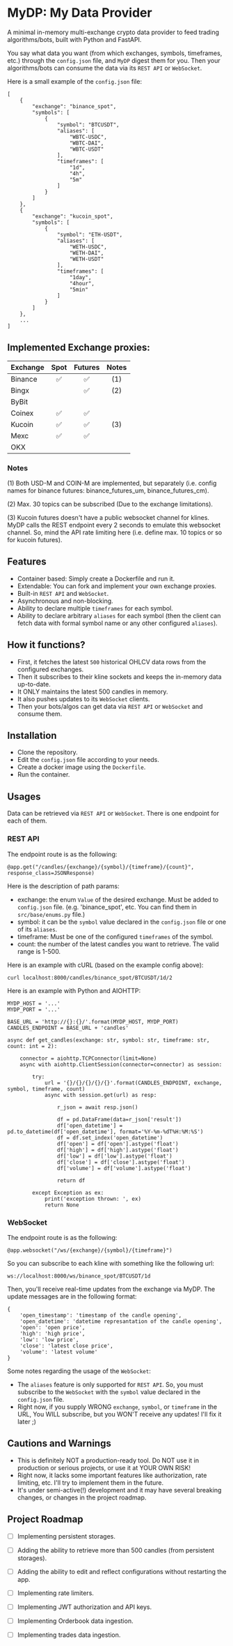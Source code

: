 
# MyDP: My Data Provider
A minimal in-memory multi-exchange crypto data provider to feed trading algorithms/bots, built with Python and FastAPI.

You say what data you want (from which exchanges, symbols, timeframes, etc.) through the `config.json` file, and `MyDP` digest them for you. Then your algorithms/bots can consume the data via its `REST API` or `WebSocket`.

Here is a small example of the `config.json` file:

	[
        {
            "exchange": "binance_spot",
            "symbols": [
                {
                    "symbol": "BTCUSDT",
                    "aliases": [
                        "WBTC-USDC",
                        "WBTC-DAI",
                        "WBTC-USDT"
                    ],
                    "timeframes": [
                        "1d",
                        "4h",
                        "5m"
                    ]
                }
            ]
        },
        {
            "exchange": "kucoin_spot",
            "symbols": [
                {
                    "symbol": "ETH-USDT",
                    "aliases": [
                        "WETH-USDC",
                        "WETH-DAI",
                        "WETH-USDT"
                    ],
                    "timeframes": [
                        "1day",
                        "4hour",
                        "5min"
                    ]
                }
            ]
        },
        ... 
    ]


## Implemented Exchange proxies:

| Exchange    | Spot | Futures | Notes |
| ----------- | :----------------: | :----------------: | :---------------: |
| Binance     | :white_check_mark: | :white_check_mark: | (1) |
| Bingx       |  | :white_check_mark: | (2) |
| ByBit       |  |  |  |
| Coinex      | :white_check_mark: | :white_check_mark: |  |
| Kucoin      | :white_check_mark: | :white_check_mark: | (3) |
| Mexc        | :white_check_mark: | :white_check_mark: |  |
| OKX         |  |  |  |

### Notes

(1) Both USD-M and COIN-M are implemented, but separately (i.e. config names for binance futures: binance_futures_um, binance_futures_cm).

(2) Max. 30 topics can be subscribed (Due to the exchange limitations).

(3) Kucoin futures doesn't have a public websocket channel for klines. MyDP calls the REST endpoint every 2 seconds to emulate this websocket channel. So, mind the API rate limiting here (i.e. define max. 10 topics or so for kucoin futures).

## Features

- Container based: Simply create a Dockerfile and run it.
- Extendable: You can fork and implement your own exchange proxies.
- Built-in `REST API` and `WebSocket`.
- Asynchronous and non-blocking.
- Ability to declare multiple `timeframes` for each symbol.
- Ability to declare arbitrary `aliases` for each symbol (then the client can fetch data with formal symbol name or any other configured `aliases`).

## How it functions?

- First, it fetches the latest `500` historical OHLCV data rows from the configured exchanges.
- Then it subscribes to their kline sockets and keeps the in-memory data up-to-date.
- It ONLY maintains the latest 500 candles in memory.
- It also pushes updates to its `WebSocket` clients.
- Then your bots/algos can get data via `REST API` or `WebSocket` and consume them.

## Installation

- Clone the repository.
- Edit the `config.json` file according to your needs.
- Create a docker image using the `Dockerfile`.
- Run the container.

## Usages

Data can be retrieved via `REST API` or `WebSocket`. There is one endpoint for each of them. 

### REST API

The endpoint route is as the following:

    @app.get("/candles/{exchange}/{symbol}/{timeframe}/{count}", response_class=JSONResponse)

Here is the description of path params:

- exchange: the enum `Value` of the desired exchange. Must be added to `config.json` file. (e.g. 'binance_spot', etc. You can find them in `src/base/enums.py` file.)
- symbol: it can be the `symbol` value declared in the `config.json` file or one of its `aliases`.
- timeframe: Must be one of the configured `timeframes` of the symbol.
- count: the number of the latest candles you want to retrieve. The valid range is 1-500.

Here is an example with cURL (based on the example config above):

    curl localhost:8000/candles/binance_spot/BTCUSDT/1d/2

Here is an example with Python and AIOHTTP:

    MYDP_HOST = '...'
    MYDP_PORT = '...'

    BASE_URL = 'http://{}:{}/'.format(MYDP_HOST, MYDP_PORT)
    CANDLES_ENDPOINT = BASE_URL + 'candles'

    async def get_candles(exchange: str, symbol: str, timeframe: str, count: int = 2):                 

        connector = aiohttp.TCPConnector(limit=None)
        async with aiohttp.ClientSession(connector=connector) as session:
        
            try:
                url = '{}/{}/{}/{}/{}'.format(CANDLES_ENDPOINT, exchange, symbol, timeframe, count)
                async with session.get(url) as resp:
                
                    r_json = await resp.json()     

                    df = pd.DataFrame(data=r_json['result'])                       
                    df['open_datetime'] = pd.to_datetime(df['open_datetime'], format='%Y-%m-%dT%H:%M:%S')
                    df = df.set_index('open_datetime')   
                    df['open'] = df['open'].astype('float')
                    df['high'] = df['high'].astype('float')
                    df['low'] = df['low'].astype('float')
                    df['close'] = df['close'].astype('float')
                    df['volume'] = df['volume'].astype('float')
                    
                    return df                     

            except Exception as ex:
                print('exception thrown: ', ex)
                return None
       

### WebSocket

The endpoint route is as the following:

    @app.websocket("/ws/{exchange}/{symbol}/{timeframe}")

So you can subscribe to each kline with something like the following url:

    ws://localhost:8000/ws/binance_spot/BTCUSDT/1d

Then, you'll receive real-time updates from the exchange via MyDP. The update messages are in the following format:

    {
        'open_timestamp': 'timestamp of the candle opening',
        'open_datetime': 'datetime represantation of the candle opening',
        'open': 'open price',
        'high': 'high price',
        'low': 'low price',
        'close': 'latest close price',
        'volume': 'latest volume'
    } 

Some notes regarding the usage of the `WebSocket`:

- The `aliases` feature is only supported for `REST API`. So, you must subscribe to the `WebSocket` with the `symbol` value declared in the `config.json` file.
- Right now, if you supply WRONG `exchange`, `symbol`, or `timeframe` in the URL, You WILL subscribe, but you WON'T receive any updates! I'll fix it later ;)

## Cautions and Warnings

 - This is definitely NOT a production-ready tool. Do NOT use it in production or serious projects, or use it at YOUR OWN RISK!
 - Right now, it lacks some important features like authorization, rate limiting, etc. I'll try to implement them in the future.
 - It's under semi-active(!) development and it may have several breaking changes, or changes in the project roadmap.
 

 ## Project Roadmap

 - [ ] Implementing persistent storages.
 - [ ] Adding the ability to retrieve more than 500 candles (from persistent storages).
 - [ ] Adding the ability to edit and reflect configurations without restarting the app.
 - [ ] Implementing rate limiters.
 - [ ] Implementing JWT authorization and API keys.
 - [ ] Implementing Orderbook data ingestion.
 - [ ] Implementing trades data ingestion.
 
 

